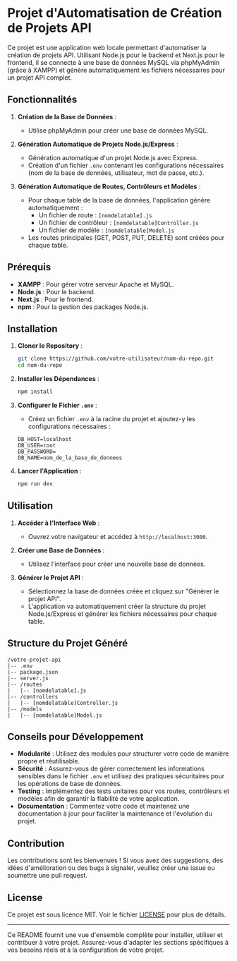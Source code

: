 # Projet d'Automatisation de Création de Projets API

Ce projet est une application web locale permettant d'automatiser la création de projets API. Utilisant Node.js pour le backend et Next.js pour le frontend, il se connecte à une base de données MySQL via phpMyAdmin (grâce à XAMPP) et génère automatiquement les fichiers nécessaires pour un projet API complet.

## Fonctionnalités

1. **Création de la Base de Données** :
    - Utilise phpMyAdmin pour créer une base de données MySQL.
    
2. **Génération Automatique de Projets Node.js/Express** :
    - Génération automatique d'un projet Node.js avec Express.
    - Création d'un fichier `.env` contenant les configurations nécessaires (nom de la base de données, utilisateur, mot de passe, etc.).

3. **Génération Automatique de Routes, Contrôleurs et Modèles** :
    - Pour chaque table de la base de données, l'application génère automatiquement :
        - Un fichier de route : `[nomdelatable].js`
        - Un fichier de contrôleur : `[nomdelatable]Controller.js`
        - Un fichier de modèle : `[nomdelatable]Model.js`
    - Les routes principales (GET, POST, PUT, DELETE) sont créées pour chaque table.

## Prérequis

- **XAMPP** : Pour gérer votre serveur Apache et MySQL.
- **Node.js** : Pour le backend.
- **Next.js** : Pour le frontend.
- **npm** : Pour la gestion des packages Node.js.

## Installation

1. **Cloner le Repository** :
    ```bash
    git clone https://github.com/votre-utilisateur/nom-du-repo.git
    cd nom-du-repo
    ```

2. **Installer les Dépendances** :
    ```bash
    npm install
    ```

3. **Configurer le Fichier `.env`** :
    - Créez un fichier `.env` à la racine du projet et ajoutez-y les configurations nécessaires :
    ```
    DB_HOST=localhost
    DB_USER=root
    DB_PASSWORD=
    DB_NAME=nom_de_la_base_de_donnees
    ```

4. **Lancer l'Application** :
    ```bash
    npm run dev
    ```

## Utilisation

1. **Accéder à l'Interface Web** :
    - Ouvrez votre navigateur et accédez à `http://localhost:3000`.

2. **Créer une Base de Données** :
    - Utilisez l'interface pour créer une nouvelle base de données.

3. **Générer le Projet API** :
    - Sélectionnez la base de données créée et cliquez sur "Générer le projet API".
    - L'application va automatiquement créer la structure du projet Node.js/Express et générer les fichiers nécessaires pour chaque table.

## Structure du Projet Généré

```
/votre-projet-api
|-- .env
|-- package.json
|-- server.js
|-- /routes
|   |-- [nomdelatable].js
|-- /controllers
|   |-- [nomdelatable]Controller.js
|-- /models
|   |-- [nomdelatable]Model.js
```

## Conseils pour Développement

- **Modularité** : Utilisez des modules pour structurer votre code de manière propre et réutilisable.
- **Sécurité** : Assurez-vous de gérer correctement les informations sensibles dans le fichier `.env` et utilisez des pratiques sécuritaires pour les opérations de base de données.
- **Testing** : Implémentez des tests unitaires pour vos routes, contrôleurs et modèles afin de garantir la fiabilité de votre application.
- **Documentation** : Commentez votre code et maintenez une documentation à jour pour faciliter la maintenance et l'évolution du projet.

## Contribution

Les contributions sont les bienvenues ! Si vous avez des suggestions, des idées d'amélioration ou des bugs à signaler, veuillez créer une issue ou soumettre une pull request.

## License

Ce projet est sous licence MIT. Voir le fichier [LICENSE](LICENSE) pour plus de détails.

---

Ce README fournit une vue d'ensemble complète pour installer, utiliser et contribuer à votre projet. Assurez-vous d'adapter les sections spécifiques à vos besoins réels et à la configuration de votre projet.
